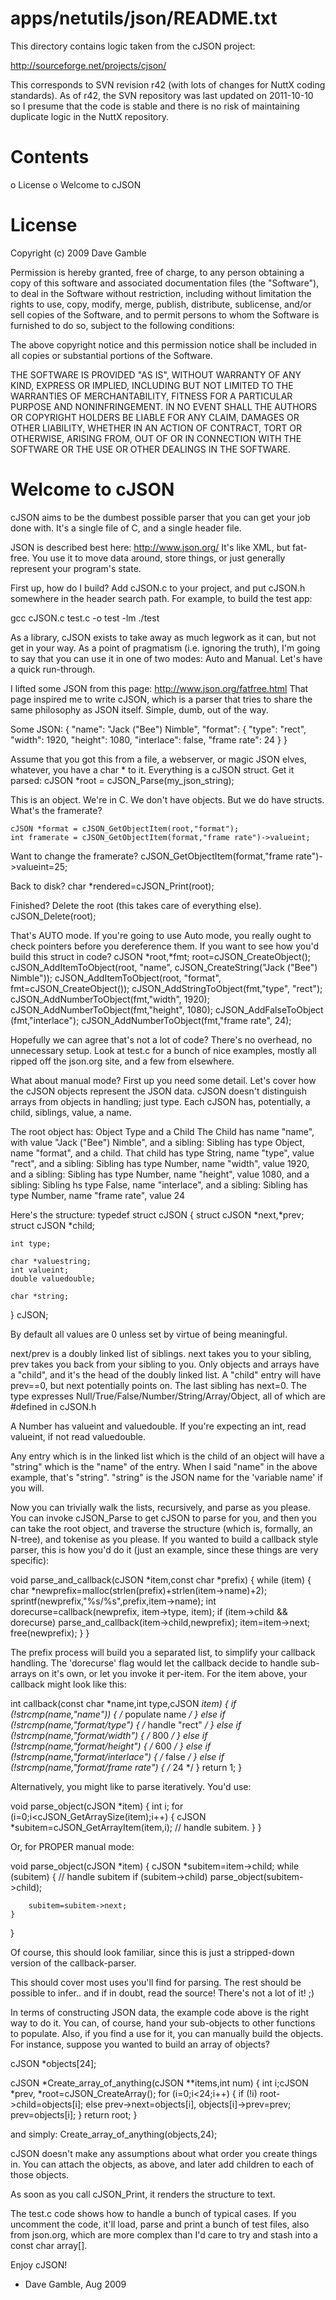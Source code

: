 apps/netutils/json/README.txt
=============================

This directory contains logic taken from the cJSON project:

http://sourceforge.net/projects/cjson/

This corresponds to SVN revision r42 (with lots of changes for NuttX coding
standards).  As of r42, the SVN repository was last updated on 2011-10-10
so I presume that the code is stable and there is no risk of maintaining
duplicate logic in the NuttX repository.

Contents
========

  o License
  o Welcome to cJSON

License
=======

  Copyright (c) 2009 Dave Gamble

  Permission is hereby granted, free of charge, to any person obtaining a copy
  of this software and associated documentation files (the "Software"), to deal
  in the Software without restriction, including without limitation the rights
  to use, copy, modify, merge, publish, distribute, sublicense, and/or sell
  copies of the Software, and to permit persons to whom the Software is
  furnished to do so, subject to the following conditions:

  The above copyright notice and this permission notice shall be included in
  all copies or substantial portions of the Software.

  THE SOFTWARE IS PROVIDED "AS IS", WITHOUT WARRANTY OF ANY KIND, EXPRESS OR
  IMPLIED, INCLUDING BUT NOT LIMITED TO THE WARRANTIES OF MERCHANTABILITY,
  FITNESS FOR A PARTICULAR PURPOSE AND NONINFRINGEMENT. IN NO EVENT SHALL THE
  AUTHORS OR COPYRIGHT HOLDERS BE LIABLE FOR ANY CLAIM, DAMAGES OR OTHER
  LIABILITY, WHETHER IN AN ACTION OF CONTRACT, TORT OR OTHERWISE, ARISING FROM,
  OUT OF OR IN CONNECTION WITH THE SOFTWARE OR THE USE OR OTHER DEALINGS IN
  THE SOFTWARE.

Welcome to cJSON
================

cJSON aims to be the dumbest possible parser that you can get your job done with.
It's a single file of C, and a single header file.

JSON is described best here: http://www.json.org/
It's like XML, but fat-free. You use it to move data around, store things, or just
generally represent your program's state.

First up, how do I build?
Add cJSON.c to your project, and put cJSON.h somewhere in the header search path.
For example, to build the test app:

gcc cJSON.c test.c -o test -lm
./test

As a library, cJSON exists to take away as much legwork as it can, but not get in your way.
As a point of pragmatism (i.e. ignoring the truth), I'm going to say that you can use it
in one of two modes: Auto and Manual. Let's have a quick run-through.

I lifted some JSON from this page: http://www.json.org/fatfree.html
That page inspired me to write cJSON, which is a parser that tries to share the same
philosophy as JSON itself. Simple, dumb, out of the way.

Some JSON:
{
    "name": "Jack (\"Bee\") Nimble",
    "format": {
        "type":       "rect",
        "width":      1920,
        "height":     1080,
        "interlace":  false,
        "frame rate": 24
    }
}

Assume that you got this from a file, a webserver, or magic JSON elves, whatever,
you have a char * to it. Everything is a cJSON struct.
Get it parsed:
    cJSON *root = cJSON_Parse(my_json_string);

This is an object. We're in C. We don't have objects. But we do have structs.
What's the framerate?

    cJSON *format = cJSON_GetObjectItem(root,"format");
    int framerate = cJSON_GetObjectItem(format,"frame rate")->valueint;

Want to change the framerate?
    cJSON_GetObjectItem(format,"frame rate")->valueint=25;

Back to disk?
    char *rendered=cJSON_Print(root);

Finished? Delete the root (this takes care of everything else).
    cJSON_Delete(root);

That's AUTO mode. If you're going to use Auto mode, you really ought to check pointers
before you dereference them. If you want to see how you'd build this struct in code?
    cJSON *root,*fmt;
    root=cJSON_CreateObject();
    cJSON_AddItemToObject(root, "name", cJSON_CreateString("Jack (\"Bee\") Nimble"));
    cJSON_AddItemToObject(root, "format", fmt=cJSON_CreateObject());
    cJSON_AddStringToObject(fmt,"type",        "rect");
    cJSON_AddNumberToObject(fmt,"width",        1920);
    cJSON_AddNumberToObject(fmt,"height",        1080);
    cJSON_AddFalseToObject (fmt,"interlace");
    cJSON_AddNumberToObject(fmt,"frame rate",    24);

Hopefully we can agree that's not a lot of code? There's no overhead, no unnecessary setup.
Look at test.c for a bunch of nice examples, mostly all ripped off the json.org site, and
a few from elsewhere.

What about manual mode? First up you need some detail.
Let's cover how the cJSON objects represent the JSON data.
cJSON doesn't distinguish arrays from objects in handling; just type.
Each cJSON has, potentially, a child, siblings, value, a name.

The root object has: Object Type and a Child
The Child has name "name", with value "Jack ("Bee") Nimble", and a sibling:
Sibling has type Object, name "format", and a child.
That child has type String, name "type", value "rect", and a sibling:
Sibling has type Number, name "width", value 1920, and a sibling:
Sibling has type Number, name "height", value 1080, and a sibling:
Sibling hs type False, name "interlace", and a sibling:
Sibling has type Number, name "frame rate", value 24

Here's the structure:
typedef struct cJSON {
    struct cJSON *next,*prev;
    struct cJSON *child;

    int type;

    char *valuestring;
    int valueint;
    double valuedouble;

    char *string;
} cJSON;

By default all values are 0 unless set by virtue of being meaningful.

next/prev is a doubly linked list of siblings. next takes you to your sibling,
prev takes you back from your sibling to you.
Only objects and arrays have a "child", and it's the head of the doubly linked list.
A "child" entry will have prev==0, but next potentially points on. The last sibling has next=0.
The type expresses Null/True/False/Number/String/Array/Object, all of which are #defined in
cJSON.h

A Number has valueint and valuedouble. If you're expecting an int, read valueint, if not read
valuedouble.

Any entry which is in the linked list which is the child of an object will have a "string"
which is the "name" of the entry. When I said "name" in the above example, that's "string".
"string" is the JSON name for the 'variable name' if you will.

Now you can trivially walk the lists, recursively, and parse as you please.
You can invoke cJSON_Parse to get cJSON to parse for you, and then you can take
the root object, and traverse the structure (which is, formally, an N-tree),
and tokenise as you please. If you wanted to build a callback style parser, this is how
you'd do it (just an example, since these things are very specific):

void parse_and_callback(cJSON *item,const char *prefix)
{
    while (item)
    {
        char *newprefix=malloc(strlen(prefix)+strlen(item->name)+2);
        sprintf(newprefix,"%s/%s",prefix,item->name);
        int dorecurse=callback(newprefix, item->type, item);
        if (item->child && dorecurse) parse_and_callback(item->child,newprefix);
        item=item->next;
        free(newprefix);
    }
}

The prefix process will build you a separated list, to simplify your callback handling.
The 'dorecurse' flag would let the callback decide to handle sub-arrays on it's own, or
let you invoke it per-item. For the item above, your callback might look like this:

int callback(const char *name,int type,cJSON *item)
{
    if (!strcmp(name,"name"))    { /* populate name */ }
    else if (!strcmp(name,"format/type")    { /* handle "rect" */ }
    else if (!strcmp(name,"format/width")    { /* 800 */ }
    else if (!strcmp(name,"format/height")    { /* 600 */ }
    else if (!strcmp(name,"format/interlace")    { /* false */ }
    else if (!strcmp(name,"format/frame rate")    { /* 24 */ }
    return 1;
}

Alternatively, you might like to parse iteratively.
You'd use:

void parse_object(cJSON *item)
{
    int i; for (i=0;i<cJSON_GetArraySize(item);i++)
    {
        cJSON *subitem=cJSON_GetArrayItem(item,i);
        // handle subitem.
    }
}

Or, for PROPER manual mode:

void parse_object(cJSON *item)
{
    cJSON *subitem=item->child;
    while (subitem)
    {
        // handle subitem
        if (subitem->child) parse_object(subitem->child);

        subitem=subitem->next;
    }
}

Of course, this should look familiar, since this is just a stripped-down version
of the callback-parser.

This should cover most uses you'll find for parsing. The rest should be possible
to infer.. and if in doubt, read the source! There's not a lot of it! ;)

In terms of constructing JSON data, the example code above is the right way to do it.
You can, of course, hand your sub-objects to other functions to populate.
Also, if you find a use for it, you can manually build the objects.
For instance, suppose you wanted to build an array of objects?

cJSON *objects[24];

cJSON *Create_array_of_anything(cJSON **items,int num)
{
    int i;cJSON *prev, *root=cJSON_CreateArray();
    for (i=0;i<24;i++)
    {
        if (!i)    root->child=objects[i];
        else    prev->next=objects[i], objects[i]->prev=prev;
        prev=objects[i];
    }
    return root;
}

and simply: Create_array_of_anything(objects,24);

cJSON doesn't make any assumptions about what order you create things in.
You can attach the objects, as above, and later add children to each
of those objects.

As soon as you call cJSON_Print, it renders the structure to text.

The test.c code shows how to handle a bunch of typical cases. If you uncomment
the code, it'll load, parse and print a bunch of test files, also from json.org,
which are more complex than I'd care to try and stash into a const char array[].

Enjoy cJSON!

- Dave Gamble, Aug 2009
